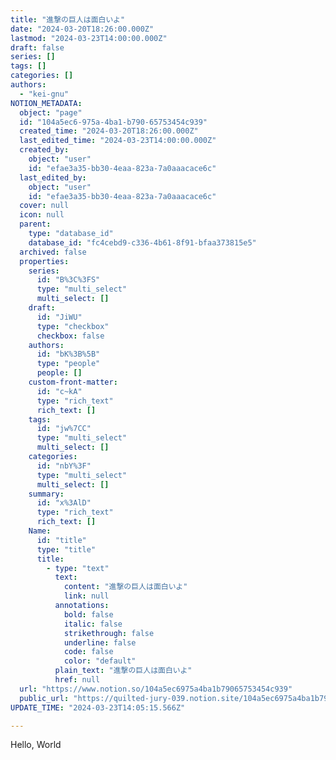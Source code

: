 ```yaml
---
title: "進撃の巨人は面白いよ"
date: "2024-03-20T18:26:00.000Z"
lastmod: "2024-03-23T14:00:00.000Z"
draft: false
series: []
tags: []
categories: []
authors:
  - "kei-gnu"
NOTION_METADATA:
  object: "page"
  id: "104a5ec6-975a-4ba1-b790-65753454c939"
  created_time: "2024-03-20T18:26:00.000Z"
  last_edited_time: "2024-03-23T14:00:00.000Z"
  created_by:
    object: "user"
    id: "efae3a35-bb30-4eaa-823a-7a0aaacace6c"
  last_edited_by:
    object: "user"
    id: "efae3a35-bb30-4eaa-823a-7a0aaacace6c"
  cover: null
  icon: null
  parent:
    type: "database_id"
    database_id: "fc4cebd9-c336-4b61-8f91-bfaa373815e5"
  archived: false
  properties:
    series:
      id: "B%3C%3FS"
      type: "multi_select"
      multi_select: []
    draft:
      id: "JiWU"
      type: "checkbox"
      checkbox: false
    authors:
      id: "bK%3B%5B"
      type: "people"
      people: []
    custom-front-matter:
      id: "c~kA"
      type: "rich_text"
      rich_text: []
    tags:
      id: "jw%7CC"
      type: "multi_select"
      multi_select: []
    categories:
      id: "nbY%3F"
      type: "multi_select"
      multi_select: []
    summary:
      id: "x%3AlD"
      type: "rich_text"
      rich_text: []
    Name:
      id: "title"
      type: "title"
      title:
        - type: "text"
          text:
            content: "進撃の巨人は面白いよ"
            link: null
          annotations:
            bold: false
            italic: false
            strikethrough: false
            underline: false
            code: false
            color: "default"
          plain_text: "進撃の巨人は面白いよ"
          href: null
  url: "https://www.notion.so/104a5ec6975a4ba1b79065753454c939"
  public_url: "https://quilted-jury-039.notion.site/104a5ec6975a4ba1b79065753454c939"
UPDATE_TIME: "2024-03-23T14:05:15.566Z"

---
```

<link rel="stylesheet" href="https://cdn.jsdelivr.net/npm/katex@0.16.2/dist/katex.min.css" integrity="sha384-bYdxxUwYipFNohQlHt0bjN/LCpueqWz13HufFEV1SUatKs1cm4L6fFgCi1jT643X" crossorigin="anonymous">


Hello, World

